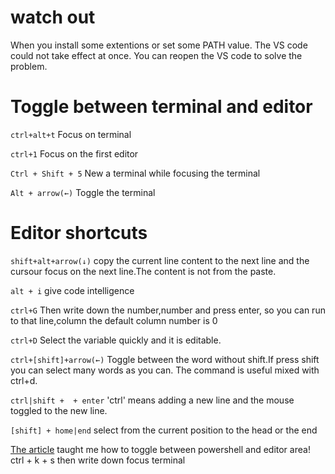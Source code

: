 # watch out
When you install some extentions or set some PATH value. The VS code could not take effect at once.
You can reopen the VS code to solve the problem.

# Toggle between terminal and editor
``` ctrl+alt+t ```
Focus on terminal

``` ctrl+1 ```
Focus on the first editor

``` Ctrl + Shift + 5 ```
New a terminal while focusing the terminal

``` Alt + arrow(←) ```
Toggle the terminal

# Editor shortcuts
``` shift+alt+arrow(↓) ```
copy the current line content to the next line and the cursour focus on the next line.The content is not from the paste.

``` alt + i ```
 give code intelligence

``` ctrl+G ``` 
Then write down the number,number and press enter, so you can run to that line,column the default column number is 0

``` ctrl+D ```
Select the variable quickly and it is editable.

``` ctrl+[shift]+arrow(←) ```
Toggle between the word without shift.If press shift you can select many words as you can.
The command is useful mixed with ctrl+d.

``` ctrl|shift +  + enter ```
'ctrl' means adding a new line and the mouse toggled to the new line.

``` [shift] + home|end ```
select from the current position to the head or the end

[The article][link] taught me how to toggle between powershell and editor area!
ctrl + k + s then write down focus terminal


[link]: https://blog.csdn.net/Jeffxu_lib/article/details/86651173

